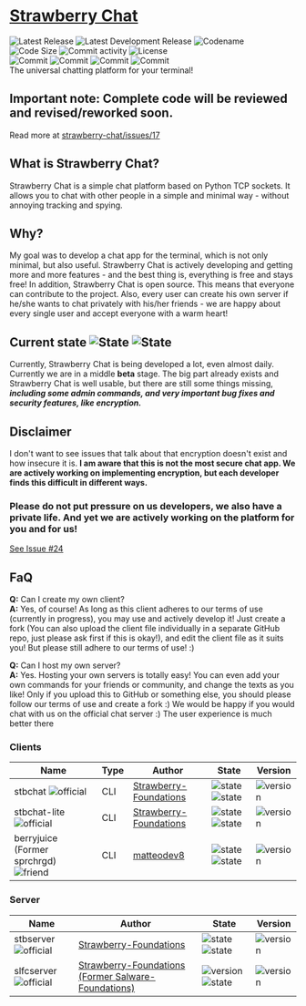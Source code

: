 # [Strawberry Chat](https://github.com/orgs/Strawberry-Foundations/projects/1)
![Latest Release](https://img.shields.io/badge/Latest_Release-1.7.1-success) ![Latest Development Release](https://img.shields.io/badge/Latest_Development_Release-_1.8.0b1-success) ![Codename](https://img.shields.io/badge/Codename-Vanilla_Cake-darkred)<br>
![Code Size](https://img.shields.io/github/languages/code-size/Strawberry-Foundations/strawberry-chat) ![Commit activity](https://img.shields.io/github/commit-activity/w/Strawberry-Foundations/strawberry-chat) ![License](https://img.shields.io/github/license/Strawberry-Foundations/strawberry-chat)<br>
![Commit](https://img.shields.io/badge/100_Commits_in_5_days-success?style=for-the-badge) ![Commit](https://img.shields.io/badge/200_Commits_in_7_days-gold?style=for-the-badge) ![Commit](https://img.shields.io/badge/300_Commits_in_10_days-darkblue?style=for-the-badge) ![Commit](https://img.shields.io/badge/400_Commits_in_18_Days-yellow?style=for-the-badge)<br>
The universal chatting platform for your terminal!

## Important note: Complete code will be reviewed and revised/reworked soon.
Read more at [strawberry-chat/issues/17](https://github.com/Strawberry-Foundations/strawberry-chat/issues/17)

## What is Strawberry Chat?
Strawberry Chat is a simple chat platform based on Python TCP sockets. It allows you to chat with other people in a simple and minimal way - without annoying tracking and spying. 

## Why?
My goal was to develop a chat app for the terminal, which is not only minimal, but also useful. Strawberry Chat is actively developing and getting more and more features - and the best thing is, everything is free and stays free! 
In addition, Strawberry Chat is open source. This means that everyone can contribute to the project. Also, every user can create his own server if he/she wants to chat privately with his/her friends - we are happy about every single user and accept everyone with a warm heart! 

## Current state ![State](https://img.shields.io/badge/v1.7.1-success) ![State](https://img.shields.io/badge/v1.8.0b1-success)
Currently, Strawberry Chat is being developed a lot, even almost daily. Currently we are in a middle **beta** stage. The big part already exists and Strawberry Chat is well usable, but there are still some things missing, ***including some admin commands, and very important bug fixes and security features, like encryption.***

## Disclaimer 
I don't want to see issues that talk about that encryption doesn't exist and how insecure it is.
**I am aware that this is not the most secure chat app. We are actively working on implementing encryption, but each developer finds this difficult in different ways.** 
### Please do not put pressure on us developers, we also have a private life. And yet we are actively working on the platform for you and for us!
[See Issue #24](https://github.com/Strawberry-Foundations/strawberry-chat/issues/24)

## FaQ
**Q:** Can I create my own client?<br>
**A:** Yes, of course! As long as this client adheres to our terms of use (currently in progress), you may use and actively develop it! Just create a fork (You can also upload the client file individually in a separate GitHub repo, just please ask first if this is okay!), and edit the client file as it suits you! But please still adhere to our terms of use! :)

**Q:** Can I host my own server?<br>
**A:** Yes. Hosting your own servers is totally easy! You can even add your own commands for your friends or community, and change the texts as you like! Only if you upload this to GitHub or something else, you should please follow our terms of use and create a fork :) We would be happy if you would chat with us on the official chat server :) The user experience is much better there

### Clients
| Name                                                                         | Type | Author                                                              | State                                                                                                                 | Version     |
| --                                                                           | --   | --                                                                  | --                                                                                                                    | --                                              |             
| stbchat ![official](https://img.shields.io/badge/Official-success)           | CLI  | [Strawberry-Foundations](https://github.com/Strawberry-Foundations) | ![state](https://img.shields.io/badge/Open--Source-success) ![state](https://img.shields.io/badge/Available-success)  | ![version](https://img.shields.io/badge/v2.3.1-success)          |
| stbchat-lite ![official](https://img.shields.io/badge/Official-success)      | CLI  | [Strawberry-Foundations](https://github.com/Strawberry-Fondations) | ![state](https://img.shields.io/badge/Open--Source-success)  ![state](https://img.shields.io/badge/Available-success) | ![version](https://img.shields.io/badge/v1.0-success)       |
| berryjuice (Former sprchrgd) ![friend](https://img.shields.io/badge/Good_Friend-magenta)         | CLI  | [matteodev8](https://github.com/matteodev8)                         | ![state](https://img.shields.io/badge/In_development_again-success) ![state](https://img.shields.io/badge/Currently_Not_Available-orange)      | ![version](https://img.shields.io/badge/v2.0.20b@1.0a__sprchrgd-orange) 

### Server
| Name                                                                             | Author                                                              | State                   | Version                                                                  |
| --                                                                     | --                                                        | --                      | --                                                                       |
| stbserver ![official](https://img.shields.io/badge/Official-success)  | [Strawberry-Foundations](https://github.com/Strawberry-Foundations) | ![state](https://img.shields.io/badge/Open--Source-success) ![state](https://img.shields.io/badge/Available-success)  | ![version](https://img.shields.io/badge/v1.7.1-success)              |
| slfcserver ![official](https://img.shields.io/badge/Official-success) | [Strawberry-Foundations (Former Salware-Foundations)](https://github.com/Strawberry-Foundations) | ![version](https://img.shields.io/badge/Discontinued-orange) ![state](https://img.shields.io/badge/Available-success) | ![version](https://img.shields.io/badge/v1.2.0-orange)                   |

